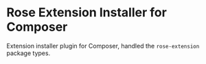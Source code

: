 # Rose Extension Installer for Composer

Extension installer plugin for Composer, handled the `rose-extension` package types.
